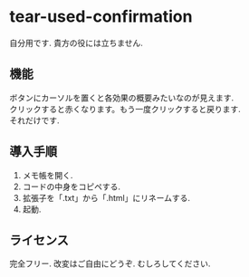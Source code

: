 # tear-used-confirmation
自分用です. 貴方の役には立ちません.  
## 機能
ボタンにカーソルを置くと各効果の概要みたいなのが見えます.  
クリックすると赤くなります。もう一度クリックすると戻ります.  
それだけです.  
## 導入手順
1. メモ帳を開く.  
2. コードの中身をコピペする.  
3. 拡張子を「.txt」から「.html」にリネームする.  
4. 起動.
## ライセンス
完全フリー. 改変はご自由にどうぞ. むしろしてください.
